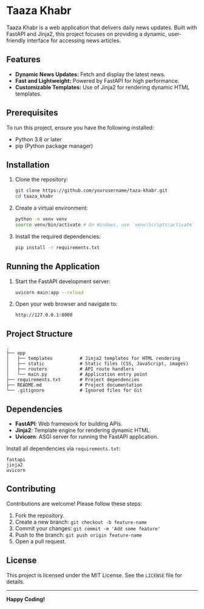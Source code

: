 # Taaza Khabr

Taaza Khabr is a web application that delivers daily news updates. Built with FastAPI and Jinja2, this project focuses on providing a dynamic, user-friendly interface for accessing news articles.

## Features
- **Dynamic News Updates:** Fetch and display the latest news.
- **Fast and Lightweight:** Powered by FastAPI for high performance.
- **Customizable Templates:** Use of Jinja2 for rendering dynamic HTML templates.

## Prerequisites
To run this project, ensure you have the following installed:
- Python 3.8 or later
- pip (Python package manager)

## Installation
1. Clone the repository:
   ```bash
   git clone https://github.com/yourusername/taza-khabr.git
   cd taaza_khabr
   ```

2. Create a virtual environment:
   ```bash
   python -m venv venv
   source venv/bin/activate # On Windows, use `venv\Scripts\activate`
   ```

3. Install the required dependencies:
   ```bash
   pip install -r requirements.txt
   ```

## Running the Application
1. Start the FastAPI development server:
   ```bash
   uvicorn main:app --reload
   ```

2. Open your web browser and navigate to:
   ```
   http://127.0.0.1:8000
   ```

## Project Structure
```
.
├── app
│   ├── templates          # Jinja2 templates for HTML rendering
│   ├── static             # Static files (CSS, JavaScript, images)
│   ├── routers            # API route handlers
│   └── main.py            # Application entry point
├── requirements.txt       # Project dependencies
├── README.md              # Project documentation
└── .gitignore             # Ignored files for Git
```

## Dependencies
- **FastAPI**: Web framework for building APIs.
- **Jinja2**: Template engine for rendering dynamic HTML.
- **Uvicorn**: ASGI server for running the FastAPI application.

Install all dependencies via `requirements.txt`:
```
fastapi
jinja2
uvicorn
```

## Contributing
Contributions are welcome! Please follow these steps:
1. Fork the repository.
2. Create a new branch: `git checkout -b feature-name`
3. Commit your changes: `git commit -m 'Add some feature'`
4. Push to the branch: `git push origin feature-name`
5. Open a pull request.

## License
This project is licensed under the MIT License. See the `LICENSE` file for details.

---

**Happy Coding!**
